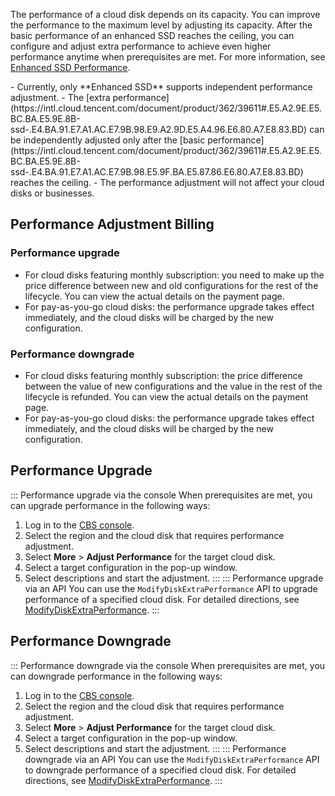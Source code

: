 
The performance of a cloud disk depends on its capacity. You can improve the performance to the maximum level by adjusting its capacity. After the basic performance of an enhanced SSD reaches the ceiling, you can configure and adjust extra performance to achieve even higher performance anytime when prerequisites are met. For more information, see [Enhanced SSD Performance](https://intl.cloud.tencent.com/document/product/362/39611).


<dx-alert infotype="notice" title="">
- Currently, only **Enhanced SSD** supports independent performance adjustment.
- The [extra performance](https://intl.cloud.tencent.com/document/product/362/39611#.E5.A2.9E.E5.BC.BA.E5.9E.8B-ssd-.E4.BA.91.E7.A1.AC.E7.9B.98.E9.A2.9D.E5.A4.96.E6.80.A7.E8.83.BD) can be independently adjusted only after the [basic performance](https://intl.cloud.tencent.com/document/product/362/39611#.E5.A2.9E.E5.BC.BA.E5.9E.8B-ssd-.E4.BA.91.E7.A1.AC.E7.9B.98.E5.9F.BA.E5.87.86.E6.80.A7.E8.83.BD) reaches the ceiling.
- The performance adjustment will not affect your cloud disks or businesses.
</dx-alert>




## Performance Adjustment Billing

### Performance upgrade

- For cloud disks featuring monthly subscription: you need to make up the price difference between new and old configurations for the rest of the lifecycle. You can view the actual details on the payment page.
- For pay-as-you-go cloud disks: the performance upgrade takes effect immediately, and the cloud disks will be charged by the new configuration.

### Performance downgrade

- For cloud disks featuring monthly subscription: the price difference between the value of new configurations and the value in the rest of the lifecycle is refunded. You can view the actual details on the payment page.
- For pay-as-you-go cloud disks: the performance upgrade takes effect immediately, and the cloud disks will be charged by the new configuration.

## Performance Upgrade
<dx-tabs>
::: Performance upgrade via the console
When prerequisites are met, you can upgrade performance in the following ways:

1. Log in to the [CBS console](https://console.cloud.tencent.com/cvm/cbs).
2. Select the region and the cloud disk that requires performance adjustment.
3. Select **More** > **Adjust Performance** for the target cloud disk.
4. Select a target configuration in the pop-up window.
5. Select descriptions and start the adjustment.
:::
::: Performance upgrade via an API
You can use the `ModifyDiskExtraPerformance` API to upgrade performance of a specified cloud disk. For detailed directions, see [ModifyDiskExtraPerformance](https://intl.cloud.tencent.com/document/product/362/40191).
:::
</dx-tabs>

## Performance Downgrade
<dx-tabs>
::: Performance downgrade via the console
When prerequisites are met, you can downgrade performance in the following ways:

1. Log in to the [CBS console](https://console.cloud.tencent.com/cvm/cbs).
2. Select the region and the cloud disk that requires performance adjustment.
3. Select **More** > **Adjust Performance** for the target cloud disk.
4. Select a target configuration in the pop-up window.
5. Select descriptions and start the adjustment.
:::
::: Performance downgrade via an API
You can use the `ModifyDiskExtraPerformance` API to downgrade performance of a specified cloud disk. For detailed directions, see [ModifyDiskExtraPerformance](https://intl.cloud.tencent.com/document/product/362/40191).
:::
</dx-tabs>

